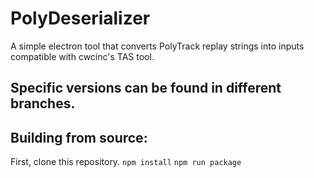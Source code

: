 # PolyDeserializer
A simple electron tool that converts PolyTrack replay strings into inputs compatible with cwcinc's TAS tool.
## Specific versions can be found in different branches.

## Building from source:
First, clone this repository.
`npm install`
`npm run package`
